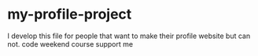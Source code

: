 # my-profile-project
I develop this file for people that want to make their profile website but can not. code weekend course support me   
